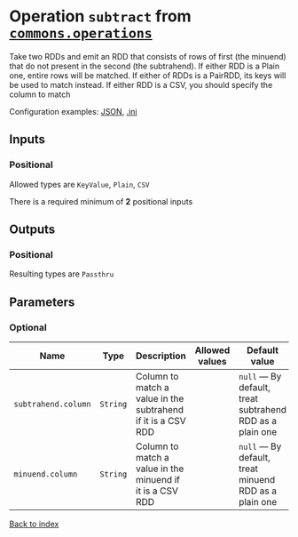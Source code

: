 
# Operation `subtract` from [`commons.operations`](../package/commons.operations.md)

Take two RDDs and emit an RDD that consists of rows of first (the minuend) that do not present in the second (the subtrahend). If either RDD is a Plain one, entire rows will be matched. If either of RDDs is a PairRDD, its keys will be used to match instead. If either RDD is a CSV, you should specify the column to match

Configuration examples: [JSON](../operation/subtract/example.json), [.ini](../operation/subtract/example.ini)

## Inputs

### Positional

Allowed types are `KeyValue`, `Plain`, `CSV`

There is a required minimum of **2** positional inputs


## Outputs

### Positional

Resulting types are `Passthru`


## Parameters


### Optional

Name | Type | Description | Allowed values | Default value
--- | --- | --- | --- | ---
`subtrahend.column` | `String` | Column to match a value in the subtrahend if it is a CSV RDD |  | `null` — By default, treat subtrahend RDD as a plain one
`minuend.column` | `String` | Column to match a value in the minuend if it is a CSV RDD |  | `null` — By default, treat minuend RDD as a plain one


[Back to index](../index.md)
